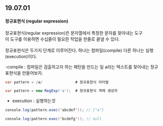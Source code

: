 ## 19.07.01
#### 정규표현식 (regular expression)
정규표현식(regular expression)은 문자열에서 특정한 문자를 찾아내는 도구<br/>
이 도구를 이용하면 수십줄이 필요한 작업을 한줄로 끝낼 수 있다. <br/><br/>
정규표현식은 두가지 단계로 이루어진다. 하나는 컴파일(compile) 다른 하나는 실행(execution)이다. 

-compile : 컴파일은 검출하고자 하는 패턴을 만드는 일
a라는 텍스트를 찾아내는 정규표현식을 만들어보자.
```java
var pattern = /a/               # 정규표현식 리터럴

var pattern = new RegExp('a');  # 정규표현식 객체 생성자
```
- execution : 실행하는것
```java
console.log(pattern.exec('abcdef')); // ["a"]

console.log(pattern.exec('bcdefg')); // null
```
